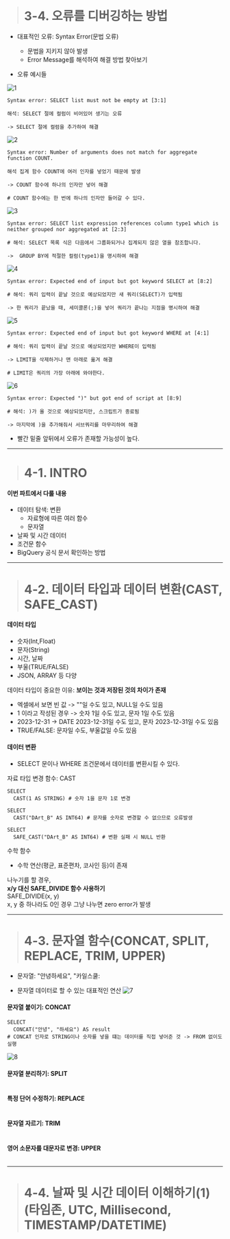 > # 3-4. 오류를 디버깅하는 방법
- 대표적인 오류: Syntax Error(문법 오류)
  - 문법을 지키지 않아 발생
  - Error Message를  해석하여 해결 방법 찾아보기

- 오류 예시들

![1](/Basic%20Assignment/img/4th_week_img/1.png)
```
Syntax error: SELECT list must not be empty at [3:1]

해석: SELECT 절에 컬럼이 비어있어 생기는 오류

-> SELECT 절에 컬럼을 추가하여 해결
```
![2](/Basic%20Assignment/img/4th_week_img/2.png)
```
Syntax error: Number of arguments does not match for aggregate function COUNT.

해석 집계 함수 COUNT에 여러 인자를 넣었기 때문에 발생

-> COUNT 함수에 하나의 인자만 넣어 해결

# COUNT 함수에는 한 번에 하나의 인자만 들어갈 수 있다.
```
![3](/Basic%20Assignment/img/4th_week_img/3.png)
```
Syntax error: SELECT list expression references column type1 which is neither grouped nor aggregated at [2:3]

# 해석: SELECT 목록 식은 다음에서 그룹화되거나 집계되지 않은 열을 참조합니다.

->  GROUP BY에 적절한 컬럼(type1)을 명시하여 해결
```
![4](/Basic%20Assignment/img/4th_week_img/4.png)
```
Syntax error: Expected end of input but got keyword SELECT at [8:2]

# 해석: 쿼리 입력이 끝날 것으로 예상되었지만 새 쿼리(SELECT)가 입력됨

-> 한 쿼리가 끝났을 때, 세미콜론(;)을 넣어 쿼리가 끝나는 지점을 명시하여 해결
```
![5](/Basic%20Assignment/img/4th_week_img/5.png)
```
Syntax error: Expected end of input but got keyword WHERE at [4:1]

# 해석: 쿼리 입력이 끝날 것으로 예상되었지만 WHERE이 입력됨

-> LIMIT을 삭제하거나 맨 아래로 옮겨 해결

# LIMIT은 쿼리의 가장 아래에 와야한다.
```
![6](/Basic%20Assignment/img/4th_week_img/6.png)
```
Syntax error: Expected ")" but got end of script at [8:9]

# 해석: )가 올 것으로 예상되었지만, 스크립트가 종료됨

-> 마지막에 )을 추가해줘서 서브쿼리를 마무리하여 해결
```
- 빨간 밑줄 앞뒤에서 오류가 존재할 가능성이 높다.
---

> # 4-1. INTRO
#### 이번 파트에서 다룰 내용
- 데이터 탐색: 변환
  - 자료형에 따른 여러 함수
  - 문자열
- 날짜 및 시간 데이터
- 조건문 함수
- BigQuery 공식 문서 확인하는 방법
---

> # 4-2. 데이터 타입과 데이터 변환(CAST, SAFE_CAST)
#### 데이터 타입
- 숫자(Int,Float)
- 문자(String)
- 시간, 날짜
- 부울(TRUE/FALSE)
- JSON, ARRAY 등 다양

데이터 타입이 중요한 이유: **보이는 것과 저장된 것의 차이가 존재**
- 엑셀에서 보면 빈 값 -> ""일 수도 있고, NULL일 수도 있음
- 1 이라고 작성된 경우 -> 숫자 1일 수도 있고, 문자 1일 수도 있음
- 2023-12-31 -> DATE 2023-12-31일 수도 있고, 문자 2023-12-31일 수도 있음
- TRUE/FALSE: 문자일 수도, 부울값일 수도 있음

#### 데이터 변환
- SELECT 문이나 WHERE 조건문에서 데이터를 변환시킬 수 있다.

자료 타입 변경 함수: CAST
```
SELECT
  CAST(1 AS STRING) # 숫자 1을 문자 1로 변경

SELECT
  CAST("DArt_B" AS INT64) # 문자를 숫자로 변경할 수 없으므로 오류발생

SELECT
  SAFE_CAST("DArt_B" AS INT64) # 변환 실패 시 NULL 반환
```

수학 함수
- 수학 연산(평균, 표준편차, 코사인 등)이 존재

나누기를 할 경우, <br> **x/y 대신 SAFE_DIVIDE 함수 사용하기** <br> SAFE_DIVIDE(x, y)<br> x, y 중 하나라도 0인 경우 그냥 나누면 zero error가 발생

---

> # 4-3. 문자열 함수(CONCAT, SPLIT, REPLACE, TRIM, UPPER)

- 문자열: "안녕하세요", "카일스쿨:

- 문자열 데이터로 할 수 있는 대표적인 연산
![7](/Basic%20Assignment/img/4th_week_img/7.png)

#### 문자열 붙이기: CONCAT
```
SELECT
  CONCAT("안녕", "하세요") AS result
# CONCAT 인자로 STRING이나 숫자를 넣을 떄는 데이터를 직접 넣어준 것 -> FROM 없이도 실행
```
![8](/Basic%20Assignment/img/4th_week_img/8.png)

#### 문자열 분리하기: SPLIT
```
```
#### 특정 단어 수정하기: REPLACE
```
```
#### 문자열 자르기: TRIM
```
```
#### 영어 소문자를 대문자로 변경: UPPER
```
```

---

> # 4-4. 날짜 및 시간 데이터 이해하기(1)(타임존, UTC, Millisecond, TIMESTAMP/DATETIME)
